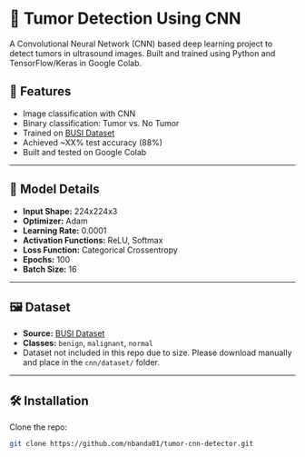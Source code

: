 # 🧠 Tumor Detection Using CNN

A Convolutional Neural Network (CNN) based deep learning project to detect tumors in ultrasound images. Built and trained using Python and TensorFlow/Keras in Google Colab.


## 🚀 Features

- Image classification with CNN
- Binary classification: Tumor vs. No Tumor
- Trained on [BUSI Dataset](https://scholar.cu.edu.eg/?q=afahmy/pages/dataset)
- Achieved ~XX% test accuracy (88%)
- Built and tested on Google Colab

---

## 🧠 Model Details

- **Input Shape:** 224x224x3
- **Optimizer:** Adam
- **Learning Rate:** 0.0001
- **Activation Functions:** ReLU, Softmax
- **Loss Function:** Categorical Crossentropy
- **Epochs:** 100
- **Batch Size:** 16

---

## 🖼️ Dataset

- **Source:** [BUSI Dataset](https://scholar.cu.edu.eg/?q=afahmy/pages/dataset)
- **Classes:** `benign`, `malignant`, `normal`
- Dataset not included in this repo due to size. Please download manually and place in the `cnn/dataset/` folder.

---

## 🛠️ Installation

Clone the repo:

```bash
git clone https://github.com/nbanda01/tumor-cnn-detector.git

